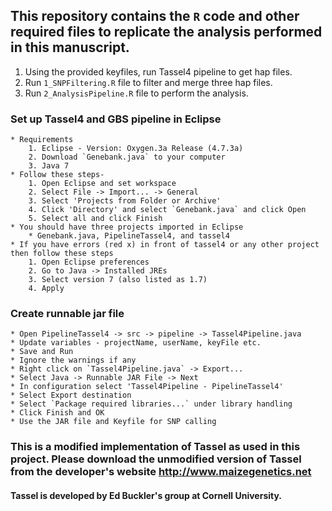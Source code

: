 ## This repository contains the `R` code and other required files to replicate the analysis performed in this manuscript.

1. Using the provided keyfiles, run Tassel4 pipeline to get hap files.
2. Run `1_SNPFiltering.R` file to filter and merge three hap files.
3. Run `2_AnalysisPipeline.R` file to perform the analysis.

### Set up Tassel4 and GBS pipeline in Eclipse
	* Requirements
		1. Eclipse - Version: Oxygen.3a Release (4.7.3a)
		2. Download `Genebank.java` to your computer
		3. Java 7
	* Follow these steps-
		1. Open Eclipse and set workspace
		2. Select File -> Import... -> General
		3. Select 'Projects from Folder or Archive'
		4. Click 'Directory' and select `Genebank.java` and click Open
		5. Select all and click Finish
	* You should have three projects imported in Eclipse
		* Genebank.java, PipelineTassel4, and tassel4
	* If you have errors (red x) in front of tassel4 or any other project then follow these steps
		1. Open Eclipse preferences
		2. Go to Java -> Installed JREs
		3. Select version 7 (also listed as 1.7)
		4. Apply

### Create runnable jar file
	* Open PipelineTassel4 -> src -> pipeline -> Tassel4Pipeline.java
	* Update variables - projectName, userName, keyFile etc.
	* Save and Run
	* Ignore the warnings if any
	* Right click on `Tassel4Pipeline.java` -> Export...
	* Select Java -> Runnable JAR File -> Next
	* In configuration select 'Tassel4Pipeline - PipelineTassel4'
	* Select Export destination
	* Select `Package required libraries...` under library handling
	* Click Finish and OK
	* Use the JAR file and Keyfile for SNP calling
	
### This is a modified implementation of Tassel as used in this project. Please download the unmodified version of Tassel from the developer's website http://www.maizegenetics.net

#### Tassel is developed by Ed Buckler's group at Cornell University.
